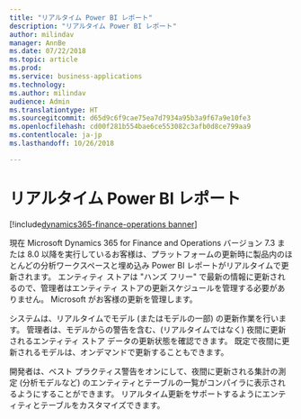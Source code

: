 ```yaml
---
title: "リアルタイム Power BI レポート"
description: "リアルタイム Power BI レポート"
author: milindav
manager: AnnBe
ms.date: 07/22/2018
ms.topic: article
ms.prod: 
ms.service: business-applications
ms.technology: 
ms.author: milindav
audience: Admin
ms.translationtype: HT
ms.sourcegitcommit: d65d9c6f9cae75ea7d7934a95b3a9f67a9e10fe3
ms.openlocfilehash: cd00f281b554bae6ce553082c3afb0d8ce799aa9
ms.contentlocale: ja-jp
ms.lasthandoff: 10/26/2018

---
```

#  <a name="real-time-power-bi-reports"></a>リアルタイム Power BI レポート

[!include[dynamics365-finance-operations banner](../includes/dynamics365-finance-operations.md)]



現在 Microsoft Dynamics 365 for Finance and Operations バージョン 7.3 または 8.0 以降を実行しているお客様は、プラットフォームの更新時に製品内のほとんどの分析ワークスペースと埋め込み Power BI レポートがリアルタイムで更新されます。 エンティティ ストアは "ハンズ フリー" で最新の情報に更新されるので、管理者はエンティティ ストアの更新スケジュールを管理する必要がありません。 Microsoft がお客様の更新を管理します。 
 
システムは、リアルタイムでモデル (またはモデルの一部) の更新作業を行います。 管理者は、モデルからの警告を含む、(リアルタイムではなく) 夜間に更新されるエンティティ ストア データの更新状態を確認できます。 既定で夜間に更新されるモデルは、オンデマンドで更新することもできます。
 
開発者は、ベスト プラクティス警告をオンにして、夜間に更新される集計の測定 (分析モデルなど) のエンティティとテーブルの一覧がコンパイラに表示されるようにすることができます。 リアルタイム更新をサポートするようにエンティティとテーブルをカスタマイズできます。


